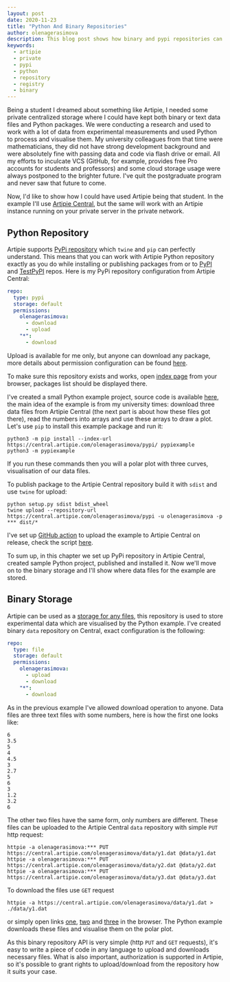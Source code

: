 ```yaml
---
layout: post
date: 2020-11-23
title: "Python And Binary Repositories"
author: olenagerasimova
description: This blog post shows how binary and pypi repositories can be used.
keywords:
  - artipie
  - private
  - pypi
  - python
  - repository
  - registry
  - binary
---
```


Being a student I dreamed about something like Artipie, I needed some private centralized storage 
where I could have kept both binary or text data files and Python packages. We were conducting a research
and used to work with a lot of data from experimental measurements and used Python to process and 
visualise them. My university colleagues from that time were mathematicians, they did not have strong
development background and were absolutely fine with passing data and code via flash drive or email.
All my efforts to inculcate VCS (GitHub, for example, provides free Pro accounts for students 
and professors) and some cloud storage usage were always postponed to the brighter future. I've 
quit the postgraduate program and never saw that future to come.

Now, I'd like to show how I could have used Artipie being that student. In the example I'll use 
[Artipie Central](http://central.artipie.com/), but the same will work with an Artipie instance 
running on your private server in the private network.

## Python Repository

Artipie supports [PyPi repository](https://github.com/artipie/artipie/tree/master/examples/pypi) which
`twine` and `pip` can perfectly understand. This means that you can work with Artipie Python 
repository exactly as you do while installing or publishing packages from or to [PyPI](https://pypi.org/) 
and [TestPyPI](https://test.pypi.org/) repos. Here is my PyPi repository configuration from 
Artipie Central:

```yaml
repo:
  type: pypi
  storage: default
  permissions:
    olenagerasimova:
      - download
      - upload
    "*":
      - download
```

Upload is available for me only, but anyone can download any package, more details about permission 
configuration can be found [here](https://github.com/artipie/artipie#repository-permissions). 

To make sure this repository exists and works, open [index page](https://central.artipie.com/olenagerasimova/pypi) 
from your browser, packages list should be displayed there.

I've created a small Python example project, source code is available [here](https://github.com/artipie/pypi-example), 
the main idea of the example is from my university times: download three data files from Artipie Central 
(the next part is about how these files got there), read the numbers into arrays and 
use these arrays to draw a plot. Let's use `pip` to install this example package and run it:

```commandline
python3 -m pip install --index-url https://central.artipie.com/olenagerasimova/pypi/ pypiexample
python3 -m pypiexample
``` 

If you run these commands then you will a polar plot with three curves, visualisation of our data files. 

To publish package to the Artipie Central repository build it with `sdist` and use `twine` for upload:

```commandline
python setup.py sdist bdist_wheel
twine upload --repository-url https://central.artipie.com/olenagerasimova/pypi -u olenagerasimova -p *** dist/*
```

I've set up [GitHub action](https://github.com/artipie/pypi-example/runs/1449528914?check_suite_focus=true) 
to upload the example to Artipie Central on release, check the script 
[here](https://github.com/artipie/pypi-example/blob/master/.github/workflows/python-publish.yml).

To sum up, in this chapter we set up PyPi repository in Artipie Central, created sample Python 
project, published and installed it. Now we'll move on to the binary storage and 
I'll show where data files for the example are stored.

## Binary Storage

Artipie can be used as a [storage for any files](https://github.com/artipie/artipie/tree/master/examples/binary), 
this repository is used to store experimental data which are visualised by the Python example. I've created 
binary `data` repository on Central, exact configuration is the following:
```yaml
repo:
  type: file
  storage: default
  permissions:
    olenagerasimova:
      - upload
      - download
    "*":
      - download
```

As in the previous example I've allowed download operation to anyone. Data files are three text 
files with some numbers, here is how the first one looks like:
```text
6
3.5
5
4
4.5
3
2.7
5
6
3
1.2
3.2
6
```
The other two files have the same form, only numbers are different. These files can be uploaded to 
the Artipie Central `data` repository with simple `PUT` http request:

```commandline
httpie -a olenagerasimova:*** PUT https://central.artipie.com/olenagerasimova/data/y1.dat @data/y1.dat
httpie -a olenagerasimova:*** PUT https://central.artipie.com/olenagerasimova/data/y2.dat @data/y2.dat
httpie -a olenagerasimova:*** PUT https://central.artipie.com/olenagerasimova/data/y3.dat @data/y3.dat
```

To download the files use `GET` request

```commandline
httpie -a https://central.artipie.com/olenagerasimova/data/y1.dat > ./data/y1.dat
``` 

or simply open links [one](https://central.artipie.com/olenagerasimova/data/y1.dat), 
[two](https://central.artipie.com/olenagerasimova/data/y2.dat) and 
[three](https://central.artipie.com/olenagerasimova/data/y3.dat) in the browser. 
The Python example downloads these files and visualise them on the polar plot.

As this binary repository API is very simple (http `PUT` and `GET` requests), it's easy to write 
a piece of code in any language to upload and downloads necessary files. What is also important, 
authorization is supported in Artipie, so it's possible to grant rights to upload/download from 
the repository how it suits your case. 